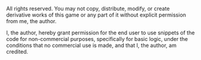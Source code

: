 All rights reserved. You may not copy, distribute, modify, or create derivative works of this game or any part of it without explicit permission from me, the author.

I, the author, hereby grant permission for the end user to use snippets of the code for non-commercial purposes, specifically for basic logic, under the conditions that no commercial use is made, and that I, the author, am credited.
